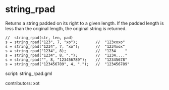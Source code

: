 string_rpad
===========

Returns a string padded on its right to a given length.
If the padded length is less than the original length,
the original string is returned.

    //  string_rpad(str, len, pad)
    s = string_rpad("123", 7, "xo");        //  "123xoxo"
    s = string_rpad("1234", 7, "xo");       //  "1234xox"
    s = string_rpad("1234", 8);             //  "1234    "
    s = string_rpad("1234", 8, ".");        //  "1234...."
    s = string_rpad("", 8, "123456789");    //  "12345678"
    s = string_rpad("123456789", 4, ".");   //  "123456789"

script: string_rpad.gml

contributors: xot
